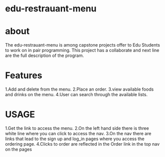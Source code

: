 # edu-restrauant-menu

# about 
The edu-restrauant-menu is among capstone projects offer to Edu Students to work on in pair programming. This project has a collaborate and next line are the full description of the program.

# Features
1.Add and delete from the menu.
2.Place an order.
3.view available foods and drinks on the menu.
4.User can search through the available lists.

# USAGE
1.Get the link to access the menu.
2.On the left hand side there is three white line where you can click to access the nav.
3.On the nav there are links that lead to the sign up and log_in pages where you access the ordering page.
4.Clicks to order are reflected in the Order link in the top nav on the pages
